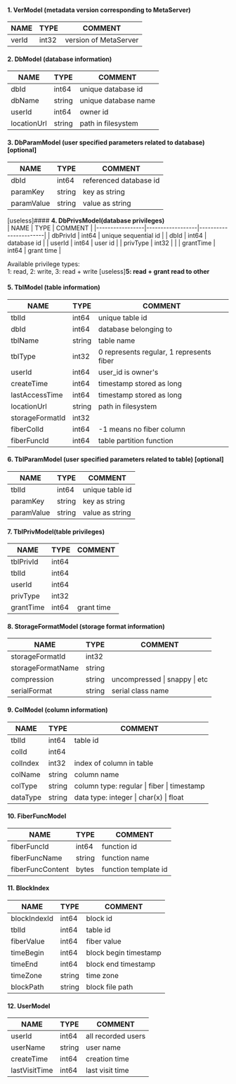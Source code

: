 #### 1. VerModel (metadata version corresponding to MetaServer)
 | NAME           | TYPE             | COMMENT              |
 |----------------|------------------|----------------------|
 | verId          | int32            | version of MetaServer
 
 #### 2. DbModel (database information)
 | NAME           | TYPE             | COMMENT              |
 |----------------|------------------|----------------------|
 | dbId           | int64            | unique database id   |
 | dbName         | string           | unique database name |
 | userId         | int64            | owner        id      |
 | locationUrl    | string           | path in filesystem   |
 
 #### 3. DbParamModel (user specified parameters related to database) [optional]
 | NAME           | TYPE             | COMMENT               |
 |----------------|------------------|-----------------------|
 | dbId           | int64            | referenced database id|
 | paramKey       | string           | key as string         |
 | paramValue     | string           | value as string       |
 
 [useless]#### __4. DbPrivsModel(database privileges)__       
 | NAME            | TYPE             | COMMENT               |
 |-----------------|------------------|-----------------------|
 | dbPrivId        | int64            | unique sequential id  |
 | dbId            | int64            | database id           |
 | userId          | int64            | user id               |
 | privType        | int32            |                       |
 | grantTime       | int64            | grant time            |
 
 Available privilege types:    
 1: read, 2: write, 3: read + write   [useless]__5: read + grant read to other__
 
 #### 5. TblModel (table information)
 | NAME           | TYPE             | COMMENT                                 |
 |----------------|------------------|-----------------------------------------|
 | tblId          | int64            | unique table id                         |
 | dbId           | int64            | database belonging to                   |
 | tblName        | string           | table name                              |
 | tblType        | int32            | 0 represents regular, 1 represents fiber|
 | userId         | int64            | user_id is owner's                      |
 | createTime     | int64            | timestamp stored as long                |
 | lastAccessTime | int64            | timestamp stored as long                |
 | locationUrl    | string           | path in filesystem                      |
 | storageFormatId| int32            |                                         |
 | fiberColId     | int64            | -1 means no fiber column                |
 | fiberFuncId    | int64            | table partition function                |
 
 #### 6. TblParamModel (user specified parameters related to table) [optional]
 | NAME           | TYPE             | COMMENT              |
 |----------------|------------------|----------------------|
 | tblId          | int64            | unique table id      |
 | paramKey       | string           | key as string        |
 | paramValue     | string           | value as string      |
 
 #### 7. TblPrivModel(table privileges)
 | NAME           | TYPE             | COMMENT               |
 |----------------|------------------|-----------------------|
 | tblPrivId      | int64            |                       |
 | tblId          | int64            |                       |
 | userId         | int64            |                       |
 | privType       | int32            |                       |
 | grantTime      | int64            | grant time            |
 
 #### 8. StorageFormatModel (storage format information)
 | NAME             | TYPE             | COMMENT                      |
 |------------------|------------------|------------------------------|
 | storageFormatId  | int32            |                              |
 | storageFormatName| string           |                              |
 | compression      | string           | uncompressed \| snappy \| etc|
 | serialFormat     | string           | serial class name            |

 #### 9. ColModel (column information)
 | NAME           | TYPE             | COMMENT                                   |
 |----------------|------------------|-------------------------------------------|
 | tblId          | int64            | table id                                  |
 | colId          | int64            |                                           |
 | colIndex       | int32            | index of column in table                  |
 | colName        | string           | column name                               |
 | colType        | string           | column type: regular \| fiber \| timestamp|
 | dataType       | string           | data type: integer \| char(x) \| float    |
 
 #### 10. FiberFuncModel
 | NAME               | TYPE             | COMMENT              |
 |----------------    |------------------|----------------------|
 | fiberFuncId        | int64            | function id          |
 | fiberFuncName      | string           | function name        |
 | fiberFuncContent   | bytes            | function template id |
 
 #### 11. BlockIndex
 | NAME            | TYPE             | COMMENT              |
 |-----------------|------------------|----------------------|
 | blockIndexId    | int64            | block id             |
 | tblId           | int64            | table id             |
 | fiberValue      | int64            | fiber value          |
 | timeBegin       | int64            | block begin timestamp|
 | timeEnd         | int64            | block end timestamp  |
 | timeZone        | string           | time zone            |
 | blockPath       | string           | block file path      |
 
 #### 12. UserModel
 | NAME           | TYPE             | COMMENT               |
 |----------------|------------------|-----------------------|
 | userId         | int64            | all recorded users    |
 | userName       | string           | user name             |
 | createTime     | int64            | creation time         |
 | lastVisitTime  | int64            | last visit time       |

